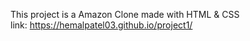 This project is a Amazon Clone made with HTML & CSS <br>
link: https://hemalpatel03.github.io/project1/
